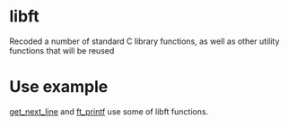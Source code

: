 # libft
Recoded a number of standard C library functions, as well as other utility functions that will be reused 

# Use example
[get_next_line](https://github.com/ayundina/libft/blob/master/get_next_line.c) and [ft_printf](https://github.com/ayundina/libft/tree/master/ft_printf) use some of libft functions.
